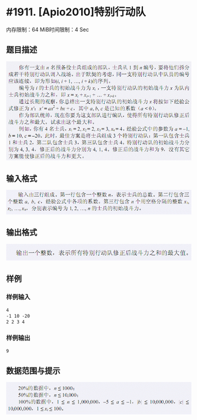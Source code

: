 # #1911. [Apio2010]特别行动队

内存限制：64 MiB时间限制：4 Sec

## 题目描述

![](images/1911_1.jpg)

## 输入格式

![](images/1911_2.jpg)

## 输出格式

![](images/1911_3.jpg)

## 样例

### 样例输入

    
    4 
    -1 10 -20 
    2 2 3 4 
    

### 样例输出

    
    9
    

## 数据范围与提示

![](images/1911_4.jpg)
